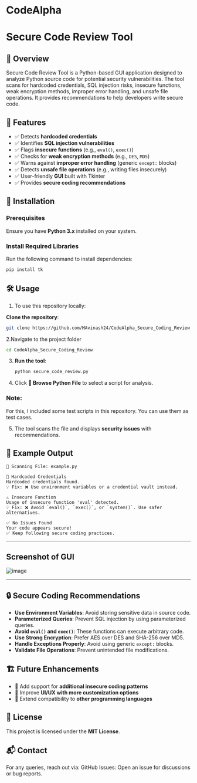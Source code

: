 # CodeAlpha

# Secure Code Review Tool

## 📌 Overview
Secure Code Review Tool is a Python-based GUI application designed to analyze Python source code for potential security vulnerabilities. The tool scans for hardcoded credentials, SQL injection risks, insecure functions, weak encryption methods, improper error handling, and unsafe file operations. It provides recommendations to help developers write secure code.

## 🚀 Features
- ✅ Detects **hardcoded credentials**
- ✅ Identifies **SQL injection vulnerabilities**
- ✅ Flags **insecure functions** (e.g., `eval()`, `exec()`)
- ✅ Checks for **weak encryption methods** (e.g., `DES`, `MD5`)
- ✅ Warns against **improper error handling** (generic `except:` blocks)
- ✅ Detects **unsafe file operations** (e.g., writing files insecurely)
- ✅ User-friendly **GUI** built with Tkinter
- ✅ Provides **secure coding recommendations**

## 📂 Installation
### Prerequisites
Ensure you have **Python 3.x** installed on your system.

### Install Required Libraries
Run the following command to install dependencies:
```sh
pip install tk
```

## 🛠 Usage
1. To use this repository locally:

**Clone the repository**:
  ```sh
  git clone https://github.com/MAvinash24/CodeAlpha_Secure_Coding_Review.git
  ```

2.Navigate to the project folder
```sh
cd CodeAlpha_Secure_Coding_Review
```

3. **Run the tool**:
   ```sh
   python secure_code_review.py
   ```
4. Click **📂 Browse Python File** to select a script for analysis.

### Note:
For this, I included some test scripts in this repository. You can use them as test cases.

5. The tool scans the file and displays **security issues** with recommendations.

## 📜 Example Output
```
📂 Scanning File: example.py

🚨 Hardcoded Credentials
Hardcoded credentials found.
💡 Fix: ❌ Use environment variables or a credential vault instead.

⚠️ Insecure Function
Usage of insecure function 'eval' detected.
💡 Fix: ❌ Avoid `eval()`, `exec()`, or `system()`. Use safer alternatives.

✅ No Issues Found
Your code appears secure!
✅ Keep following secure coding practices.
```
---

## Screenshot of GUI

![image](https://github.com/user-attachments/assets/51aa3f53-02b7-4e55-98a3-723d0d4d08ab)

---

## 🔒 Secure Coding Recommendations
- **Use Environment Variables**: Avoid storing sensitive data in source code.
- **Parameterized Queries**: Prevent SQL injection by using parameterized queries.
- **Avoid `eval()` and `exec()`**: These functions can execute arbitrary code.
- **Use Strong Encryption**: Prefer AES over DES and SHA-256 over MD5.
- **Handle Exceptions Properly**: Avoid using generic `except:` blocks.
- **Validate File Operations**: Prevent unintended file modifications.

## 🏗 Future Enhancements
- 🔹 Add support for **additional insecure coding patterns**
- 🔹 Improve **UI/UX with more customization options**
- 🔹 Extend compatibility to **other programming languages**

## 📜 License
This project is licensed under the **MIT License**.

## 📬 Contact
For any queries, reach out via:
GitHub Issues: Open an issue for discussions or bug reports.
